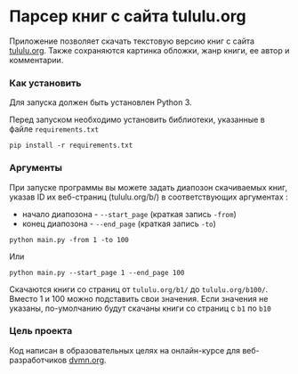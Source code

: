 # Парсер книг с сайта tululu.org
Приложение позволяет скачать текстовую версию книг с сайта [tululu.org](https://tululu.org/).
Также сохраняются картинка обложки, жанр книги, ее автор и комментарии.

### Как установить
Для запуска должен быть установлен Python 3.

Перед запуском необходимо установить библиотеки, указанные в файле `requirements.txt`
```
pip install -r requirements.txt
```

### Аргументы
При запуске программы вы можете задать диапозон скачиваемых книг, указав ID 
их веб-страниц (tululu.org/b<ID>/) в соответствующих аргументах :
- начало диапозона - `--start_page` (краткая запись `-from`)
- конец диапозона - `--end_page` (краткая запись `-to`)
```
python main.py -from 1 -to 100
```
Или
```
python main.py --start_page 1 --end_page 100
```
Скачаются книги со страниц от `tululu.org/b1/` до `tululu.org/b100/`.
Вместо 1 и 100 можно подставить свои значения. Если значения не указаны, 
по-умолчанию будут скачаны книги со страниц с `b1` по `b10`

### Цель проекта

Код написан в образовательных целях на онлайн-курсе для веб-разработчиков [dvmn.org](https://dvmn.org/).
